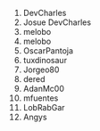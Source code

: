 
1. DevCharles
2. Josue
DevCharles
3. melobo
3. melobo
4. OscarPantoja
5. tuxdinosaur
6. Jorgeo80
7. dered
8. AdanMc00
9. mfuentes
10. LobRabGar
11. Angys
